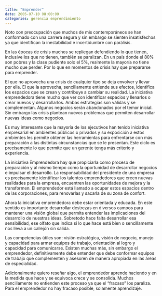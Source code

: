 ```yaml
---
title: "Emprender"
date: 2005-07-10 08:00:00
categories: gerencia emprendimiento
---
```

Noto con preocupación que muchos de mis contemporáneos se han conformado con una carrera segura y sin embargo se sienten insatisfechos ya que identifican la inestabilidad e incertidumbre con parálisis.

En las épocas de crisis muchos se repliegan defendiendo lo que tienen, inclusive los que no tienen, también se paralizan. En un país donde el 80% son pobres y la clase pudiente solo el 5%, realmente la mayoría no tiene mucho que perder. Por lo que en momentos de crisis hay que prepararse para emprender.

El que no aprovecha una crisis de cualquier tipo se deja envolver y llevar por ella. El que la aprovecha, sencillamente entiende sus efectos, identifica los espacios que se crean y contribuye a cambiar su realidad. La iniciativa emprendedora tiene mucho que ver con identificar espacios y llenarlos o crear nuevos y desarrollarlos. Ambas estrategias son válidas y se complementan. Algunos negocios serán abandonados por el temor inicial. Sin embargo las crisis plantean nuevos problemas que permiten desarrollar nuevas ideas como negocios.

Es muy interesante que la mayoría de los ejecutivos han tenido iniciativa empresarial en ambientes públicos o privados y su exposición a estos ambientes les permite obtener las herramientas para enfrentarse con más preparación a las distintas circunstancias que se le presentan. Este ciclo es precisamente lo que permite que un gerente tenga más criterio y experiencia.

La iniciativa Emprendedora hay que propiciarla como proceso de preparación y al mismo tiempo como la oportunidad de desarrollar negocios e impulsar el desarrollo. La responsabilidad del presidente de una empresa es precisamente identificar los talentos emprendedores que creen nuevas realidades para la empresa, encuentren las oportunidades de mejora y la transformen. El emprendedor está llamado a ocupar estos espacios dentro de las corporaciones, para renovarlas y sacarla de su zona de confort.

Ahora la iniciativa emprendedora debe estar orientada y educada. En este sentido es importante desarrollar destrezas en diversos campos para mantener una visión global que permita entender las implicaciones del desarrollo de nuestras ideas. Sobretodo hace falta desarrollar esa sensibilidad, ese olfato que indica si lo que hace está bien o sencillamente nos lleva a un callejón sin salida.

Las competencias útiles son: visión estratégica, visión de negocio, manejo y capacidad para armar equipos de trabajo, orientación al logro y capacidad para comunicarse. Existen muchas más, sin embargo el emprendedor, definitivamente debe entender que debe conformar equipos de trabajo que complementen y asesoren de manera apropiada en las áreas de especialidad.

Adicionalmente quiero reseñar algo, el emprendedor aprende haciendo y en la medida que hace y se equivoca crece y se consolida. Muchos sencillamente no entienden este proceso ya que el “fracaso” los paraliza. Para el emprendedor no hay fracaso posible, solamente aprendizaje.

